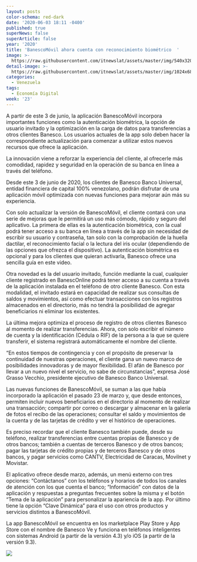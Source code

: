 ```yaml
---
layout: posts
color-schema: red-dark
date: '2020-06-03 18:11 -0400'
published: true
superNews: false
superArticle: false
year: '2020'
title: 'BanescoMóvil ahora cuenta con reconocimiento biométrico  '
image: >-
  https://raw.githubusercontent.com/itnewslat/assets/master/img/540x320/Apps-Banesco-con-huella-p.jpg
detail-image: >-
  https://raw.githubusercontent.com/itnewslat/assets/master/img/1024x680/Apps-Banesco-con-huella-g.jpg
categories:
  - Venezuela
tags:
  - Economía Digital
week: '23'
---
```

A partir de este 3 de junio, la aplicación BanescoMóvil incorpora importantes funciones como la autenticación biométrica, la opción de usuario invitado y la optimización en la carga de datos para transferencias a otros clientes Banesco. Los usuarios actuales de la app solo deben hacer la correspondiente actualización para comenzar a utilizar estos nuevos recursos que ofrece la aplicación.

La innovación viene a reforzar la experiencia del cliente, al ofrecerle más comodidad, rapidez y seguridad en la operación de su banca en línea a través del teléfono.

Desde este 3 de junio de 2020, los clientes de Banesco Banco Universal, entidad financiera de capital 100% venezolano, podrán disfrutar de una aplicación móvil optimizada con nuevas funciones para mejorar aún más su experiencia.

Con solo actualizar la versión de BanescoMóvil, el cliente contará con una serie de mejoras que le permitirá un uso más cómodo, rápido y seguro del aplicativo. La primera de ellas es la autenticación biométrica, con la cual podrá tener acceso a su banca en línea a través de la app sin necesidad de escribir su usuario y contraseña, tan solo con la comprobación de la huella dactilar, el reconocimiento facial o la lectura del iris ocular (dependiendo de las opciones que ofrezca el dispositivo). La autenticación biométrica es opcional y para los clientes que quieran activarla, Banesco ofrece una sencilla guía en este video.
 
Otra novedad es la del usuario invitado, función mediante la cual, cualquier cliente registrado en BanescOnline podrá tener acceso a su cuenta a través de la aplicación instalada en el teléfono de otro cliente Banesco. Con esta modalidad, el invitado estará en capacidad de realizar sus consultas de saldos y movimientos, así como efectuar transacciones con los registros almacenados en el directorio, más no tendrá la posibilidad de agregar beneficiarios ni eliminar los existentes. 

La última mejora optimiza el proceso de registro de otros clientes Banesco al momento de realizar transferencias. Ahora, con solo escribir el número de cuenta y la identificación (Cédula o RIF) de la persona a la que se quiere transferir, el sistema registrará automáticamente el nombre del cliente.

“En estos tiempos de contingencia y con el propósito de preservar la continuidad de nuestras operaciones, el cliente gana un nuevo marco de posibilidades innovadoras y de mayor flexibilidad. El afán de Banesco por llevar a un nuevo nivel el servicio, no sabe de circunstancias”, expresa José Grasso Vecchio, presidente ejecutivo de Banesco Banco Universal.
 
Las nuevas funciones de BanescoMóvil, se suman a las que había incorporado la aplicación el pasado 23 de marzo y, que desde entonces, permiten incluir nuevos beneficiarios en el directorio al momento de realizar una transacción; compartir por correo o descargar y almacenar en la galería de fotos el recibo de las operaciones; consultar el saldo y movimientos de la cuenta y de las tarjetas de crédito y ver el histórico de operaciones.  

Es preciso recordar que el cliente Banesco también puede, desde su teléfono, realizar transferencias entre cuentas propias de Banesco y de otros bancos; también a cuentas de terceros Banesco y de otros bancos; pagar las tarjetas de crédito propias y de terceros Banesco y de otros bancos, y pagar servicios como CANTV, Electricidad de Caracas, Movilnet y Movistar. 

El aplicativo ofrece desde marzo, además, un menú externo con tres opciones: “Contáctanos” con los teléfonos y horarios de todos los canales de atención con los que cuenta el banco; “Información” con datos de la aplicación y respuestas a preguntas frecuentes sobre la misma y el botón “Tema de la aplicación” para personalizar la apariencia de la app.  Por último tiene la opción “Clave Dinámica” para el uso con otros productos y servicios distintos a BanescoMóvil.

La app BanescoMóvil se encuentra en los marketplace Play Store y App Store con el nombre de Banesco Ve y funciona en teléfonos inteligentes con sistemas Android (a partir de la versión 4.3) y/o iOS (a partir de la versión 9.3).

<img src="https://tracker.metricool.com/c3po.jpg?hash=56f88a41e39ab42c063cc51676587a04"/>